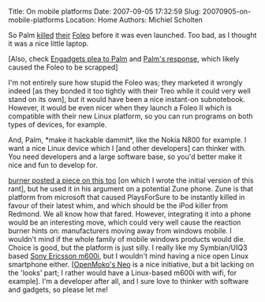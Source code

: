 Title: On mobile platforms
Date: 2007-09-05 17:32:59
Slug: 20070905-on-mobile-platforms
Location: Home
Authors: Michiel Scholten

<p>So Palm <a href="http://www.engadget.com/2007/09/04/palm-kills-the-foleo-dead/">killed</a> <a href="http://hardware.slashdot.org/article.pl?sid=07/09/04/2210238">their</a> <a href="http://www.brighthand.com/default.asp?newsID=13312">Foleo</a> before it was even launched. Too bad, as I thought it was a nice little laptop.</p>

<p>[Also, check <a href="http://www.engadget.com/2007/08/21/dear-palm-its-time-for-an-intervention/">Engadgets plea to Palm</a> and <a href="http://blog.palm.com/palm/2007/08/thanks-engadget.html">Palm's response</a>, which likely caused the Foleo to be scrapped]</p>

<p>I'm not entirely sure how stupid the Foleo was; they marketed it wrongly indeed [as they bonded it too tightly with their Treo while it could very well stand on its own], but it would have been a nice instant-on subnotebook. However, it would be even nicer when they launch a Foleo II which is compatible with their new Linux platform, so you can run programs on both types of devices, for example.</p>

<p>And, Palm, *make it hackable dammit*, like the Nokia N800 for example. I want a nice Linux device which I [and other developers] can thinker with. You need developers and a large software base, so you'd better make it nice and fun to develop for.</p>

<p><a href="http://buranen.info/?p=162">burner posted a piece on this too</a> [on which I wrote the initial version of this rant], but he used it in his argument on a potential Zune phone. Zune is that platform from microsoft that caused PlaysForSure to be instantly killed in favour of their latest whim, and which should be the iPod killer from Redmond. We all know how that fared. However, integrating it into a phone would be an interesting move, which could very well cause the reaction burner hints on: manufacturers moving away from windows mobile. I wouldn't mind if the whole family of mobile windows products would die. Choice is good, but the platform is just silly. I really like my Symbian/UIQ3 based <a href="http://allaboutsymbian.com/reviews/item/Sony_Ericsson_M600i.php">Sony Ericsson m600i</a>, but I wouldn't mind having a nice open Linux smartphone either. [<a href="http://wiki.openmoko.org/wiki/Neo1973">OpenMoko's Neo</a> is a nice initiative, but a bit lacking on the 'looks' part; I rather would have a Linux-based m600i with wifi, for example]. I'm a developer after all, and I sure love to thinker with software and gadgets, so please let me!</p>